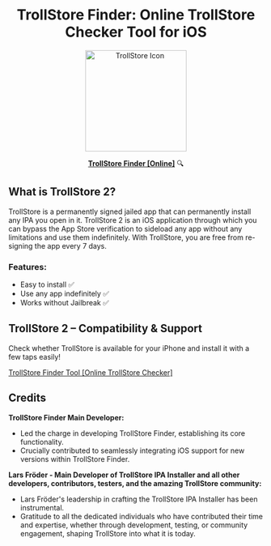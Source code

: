 <h1 align="center">TrollStore Finder: Online TrollStore Checker Tool for iOS</h1>

<p align="center">
  <img src="https://github.com/iOSGuides/TrollStore-Finder/assets/173868638/343391c5-3c45-4e2f-aa68-c5aa6561dea5" alt="TrollStore Icon" width="200">
</p>

<p align="center">
  <a href="https://iexmo.com/trollstore-finder/"><strong>TrollStore Finder [Online]</strong></a> 🔍
</p>

## What is TrollStore 2?

TrollStore is a permanently signed jailed app that can permanently install any IPA you open in it. TrollStore 2 is an iOS application through which you can bypass the App Store verification to sideload any app without any limitations and use them indefinitely. With TrollStore, you are free from re-signing the app every 7 days.

### Features:
- Easy to install ✅
- Use any app indefinitely ✅
- Works without Jailbreak ✅

## TrollStore 2 – Compatibility & Support
Check whether TrollStore is available for your iPhone and install it with a few taps easily!

[TrollStore Finder Tool [Online TrollStore Checker]](https://iexmo.com/trollstore-finder/)

## Credits

**TrollStore Finder Main Developer:**
- Led the charge in developing TrollStore Finder, establishing its core functionality.
- Crucially contributed to seamlessly integrating iOS support for new versions within TrollStore Finder.

**Lars Fröder - Main Developer of TrollStore IPA Installer and all other developers, contributors, testers, and the amazing TrollStore community:**
- Lars Fröder's leadership in crafting the TrollStore IPA Installer has been instrumental.
- Gratitude to all the dedicated individuals who have contributed their time and expertise, whether through development, testing, or community engagement, shaping TrollStore into what it is today.
